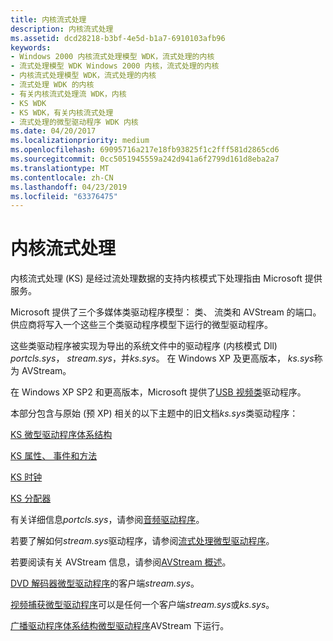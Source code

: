 ```yaml
---
title: 内核流式处理
description: 内核流式处理
ms.assetid: dcd28218-b3bf-4e5d-b1a7-6910103afb96
keywords:
- Windows 2000 内核流式处理模型 WDK，流式处理的内核
- 流式处理模型 WDK Windows 2000 内核，流式处理的内核
- 内核流式处理模型 WDK，流式处理的内核
- 流式处理 WDK 的内核
- 有关内核流式处理流 WDK，内核
- KS WDK
- KS WDK，有关内核流式处理
- 流式处理的微型驱动程序 WDK 内核
ms.date: 04/20/2017
ms.localizationpriority: medium
ms.openlocfilehash: 69095716a217e18fb93825f1c2fff581d2865cd6
ms.sourcegitcommit: 0cc5051945559a242d941a6f2799d161d8eba2a7
ms.translationtype: MT
ms.contentlocale: zh-CN
ms.lasthandoff: 04/23/2019
ms.locfileid: "63376475"
---
```

# <a name="kernel-streaming"></a>内核流式处理





内核流式处理 (KS) 是经过流处理数据的支持内核模式下处理指由 Microsoft 提供服务。

Microsoft 提供了三个多媒体类驱动程序模型： 类、 流类和 AVStream 的端口。 供应商将写入一个这些三个类驱动程序模型下运行的微型驱动程序。

这些类驱动程序被实现为导出的系统文件中的驱动程序 (内核模式 Dll) *portcls.sys*， *stream.sys*，并*ks.sys*。 在 Windows XP 及更高版本， *ks.sys*称为 AVStream。

在 Windows XP SP2 和更高版本，Microsoft 提供了[USB 视频类](usb-video-class-driver.md)驱动程序。

本部分包含与原始 (预 XP) 相关的以下主题中的旧文档*ks.sys*类驱动程序：

[KS 微型驱动程序体系结构](ks-minidriver-architecture.md)

[KS 属性、 事件和方法](ks-properties--events--and-methods.md)

[KS 时钟](ks-clocks.md)

[KS 分配器](ks-allocators.md)

有关详细信息*portcls.sys*，请参阅[音频驱动程序](https://msdn.microsoft.com/library/windows/hardware/ff536191)。

若要了解如何*stream.sys*驱动程序，请参阅[流式处理微型驱动程序](https://msdn.microsoft.com/library/windows/hardware/ff568275)。

若要阅读有关 AVStream 信息，请参阅[AVStream 概述](avstream-overview.md)。

[DVD 解码器微型驱动程序](https://msdn.microsoft.com/library/windows/hardware/ff558742)的客户端*stream.sys*。

[视频捕获微型驱动程序](video-capture-devices.md)可以是任何一个客户端*stream.sys*或*ks.sys*。

[广播驱动程序体系结构微型驱动程序](broadcast-driver-architecture-minidrivers.md)AVStream 下运行。

 

 




